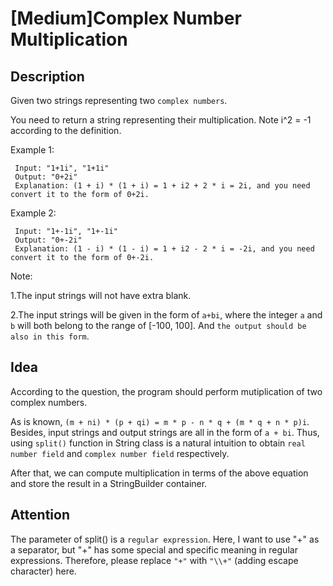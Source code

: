 [Medium]Complex Number Multiplication
===

## Description
 Given two strings representing two `complex numbers`.

You need to return a string representing their multiplication. Note i^2 = -1 according to the definition.

Example 1:

     Input: "1+1i", "1+1i"
     Output: "0+2i"
     Explanation: (1 + i) * (1 + i) = 1 + i2 + 2 * i = 2i, and you need convert it to the form of 0+2i.

Example 2:

     Input: "1+-1i", "1+-1i"
     Output: "0+-2i"
     Explanation: (1 - i) * (1 - i) = 1 + i2 - 2 * i = -2i, and you need convert it to the form of 0+-2i.

Note:

1.The input strings will not have extra blank.

2.The input strings will be given in the form of `a+bi`, where the integer `a` and `b` will both belong to the range of [-100, 100]. And `the output should be also in this form`.

## Idea
According to the question, the program should perform mutiplication of two complex numbers.

As is known, `(m + ni) * (p + qi) = m * p - n * q + (m * q + n * p)i`. Besides, input strings and output strings are all in the form of `a + bi`. Thus, using `split()` function in String class is a natural intuition to obtain `real number field` and `complex number field` respectively.

After that, we can compute multiplication in terms of the above equation and store the result in a StringBuilder container.

## Attention
The parameter of split() is a `regular expression`. Here, I want to use "+" as a separator, but "+" has some special and specific meaning in regular expressions. Therefore, please replace `"+"` with `"\\+"` (adding escape character) here.
